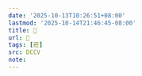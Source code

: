 ```yaml
---
date: '2025-10-13T10:26:51+08:00'
lastmod: '2025-10-14T21:46:45-08:00'
title: 􁞈
url: 􁞈
tags: [莊]
src: DCCV
note:
---
```

